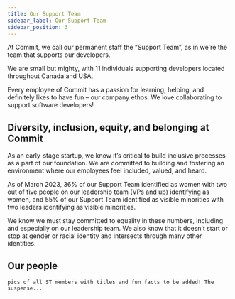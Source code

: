 ```yaml
---
title: Our Support Team
sidebar_label: Our Support Team
sidebar_position: 3
---
```


At Commit, we call our permanent staff the “Support Team”, as in we're the team that supports our developers. 

We are small but mighty, with 11 individuals supporting developers located throughout Canada and USA. 

Every employee of Commit has a passion for learning, helping, and definitely likes to have fun – our company ethos. We love collaborating to support software developers! 

## Diversity, inclusion, equity, and belonging at Commit

As an early-stage startup, we know it’s critical to build inclusive processes as a part of our foundation. We are committed to building and fostering an environment where our employees feel included, valued, and heard. 

As of March 2023, 36% of our Support Team identified as women with two out of five people on our leadership team (VPs and up) identifying as women, and 55% of our Support Team identified as visible minorities with two leaders identifying as visible minorities. 

We know we must stay committed to equality in these numbers, including and especially on our leadership team. We also know that it doesn’t start or stop at gender or racial identity and intersects through many other identities.

## Our people

```
pics of all ST members with titles and fun facts to be added! The suspense... 
```
